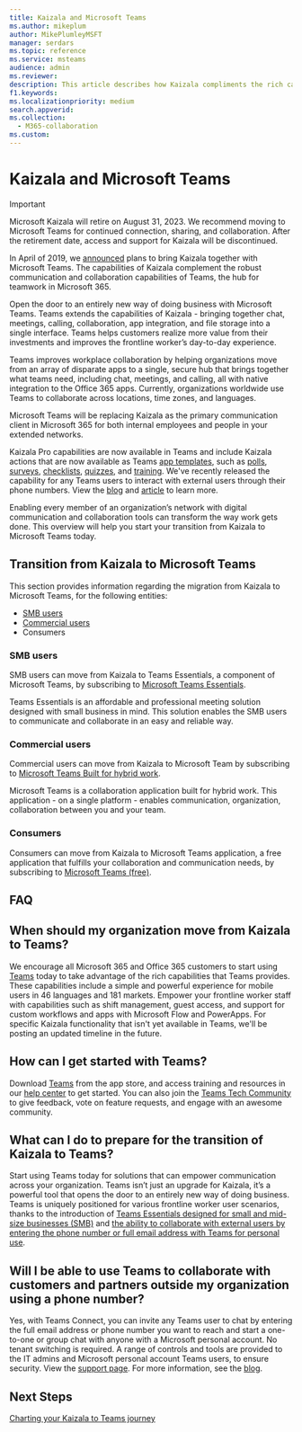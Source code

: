 ```yaml
---
title: Kaizala and Microsoft Teams
ms.author: mikeplum
author: MikePlumleyMSFT
manager: serdars
ms.topic: reference
ms.service: msteams
audience: admin
ms.reviewer: 
description: This article describes how Kaizala compliments the rich capabilities and features in Microsoft Teams.
f1.keywords: 
ms.localizationpriority: medium
search.appverid: 
ms.collection: 
  - M365-collaboration
ms.custom: 
---
```


# Kaizala and Microsoft Teams 

> [!Important]
> Microsoft Kaizala will retire on August 31, 2023. We recommend moving to Microsoft Teams for continued connection, sharing, and collaboration. After the retirement date, access and support for Kaizala will be discontinued.

In April of 2019, we [announced](https://techcommunity.microsoft.com/t5/microsoft-kaizala-blog/update-on-kaizala-features-coming-to-microsoft-teams/ba-p/974525) plans to bring Kaizala together with Microsoft Teams. The capabilities of Kaizala complement the robust communication and collaboration capabilities of Teams, the hub for teamwork in Microsoft 365.

Open the door to an entirely new way of doing business with Microsoft Teams. Teams extends the capabilities of Kaizala - bringing together chat, meetings, calling, collaboration, app integration, and file storage into a single interface. Teams helps customers realize more value from their investments and improves the frontline worker’s day-to-day experience.

Teams improves workplace collaboration by helping organizations move from an array of disparate apps to a single, secure hub that brings together what teams need, including chat, meetings, and calling, all with native integration to the Office 365 apps. Currently, organizations worldwide use Teams to collaborate across locations, time zones, and languages.

Microsoft Teams will be replacing Kaizala as the primary communication client in Microsoft 365 for both internal employees and people in your extended networks.

Kaizala Pro capabilities are now available in Teams and include Kaizala actions that are now available as Teams [app templates](/microsoftteams/platform/samples/app-templates), such as [polls](/microsoftteams/platform/samples/app-templates#poll), [surveys](/microsoftteams/platform/samples/app-templates#survey), [checklists](/microsoftteams/platform/samples/app-templates#checklist), [quizzes](/microsoftteams/platform/samples/app-templates#quiz--), and [training](/microsoftteams/platform/samples/app-templates#training--). We've recently released the capability for any Teams users to interact with external users through their phone numbers. View the [blog](https://techcommunity.microsoft.com/t5/microsoft-teams-blog/microsoft-teams-users-can-now-chat-with-any-teams-user-outside/ba-p/3070832) and [article](https://support.microsoft.com/en-us/office/add-or-invite-people-outside-your-teams-org-to-a-chat-6897ab47-9f60-4db6-8b95-18599714fe57) to learn more.

Enabling every member of an organization’s network with digital communication and collaboration tools can transform the way work gets done. This overview will help you start your transition from Kaizala to Microsoft Teams today.

## Transition from Kaizala to Microsoft Teams

This section provides information regarding the migration from Kaizala to Microsoft Teams, for the following entities:

- [SMB users](#smb-users)
- [Commercial users](#commercial-users)
- Consumers

### SMB users

SMB users can move from Kaizala to Teams Essentials, a component of Microsoft Teams, by subscribing to [Microsoft Teams Essentials](https://www.microsoft.com/microsoft-teams/essentials).

Teams Essentials is an affordable and professional meeting solution designed with small business in mind. This solution enables the SMB users to communicate and collaborate in an easy and reliable way.

### Commercial users

Commercial users can move from Kaizala to Microsoft Team by subscribing to [Microsoft Teams Built for hybrid work](https://www.microsoft.com/microsoft-teams/teams-for-work).

Microsoft Teams is a collaboration application built for hybrid work. This application - on a single platform - enables communication, organization, collaboration between you and your team.

### Consumers

Consumers can move from Kaizala to Microsoft Teams application, a free application that fulfills your collaboration and communication needs, by subscribing to [Microsoft Teams (free)](https://www.microsoft.com/microsoft-teams/free).

## FAQ

## When should my organization move from Kaizala to Teams?

We encourage all Microsoft 365 and Office 365 customers to start using [Teams](https://www.microsoft.com/microsoft-teams/group-chat-software?ms.officeurl=teams&rtc=1&OCID=AID2388518_SEM_Ks5ySdZ9) today to take advantage of the rich capabilities that Teams provides. These capabilities include a simple and powerful experience for mobile users in 46 languages and 181 markets. Empower your frontline worker staff with capabilities such as shift management, guest access, and support for custom workflows and apps with Microsoft Flow and PowerApps. For specific Kaizala functionality that isn't yet available in Teams, we'll be posting an updated timeline in the future.

## How can I get started with Teams?

Download [Teams](https://www.microsoft.com/microsoft-teams/group-chat-software) from the app store, and access training and resources in our [help center](https://support.microsoft.com/teams?ui=en-us&rs=en-us&ad=us) to get started. You can also join the [Teams Tech Community](https://techcommunity.microsoft.com/t5/microsoft-teams/ct-p/MicrosoftTeams) to give feedback, vote on feature requests, and engage with an awesome community.

## What can I do to prepare for the transition of Kaizala to Teams?

Start using Teams today for solutions that can empower communication across your organization. Teams isn’t just an upgrade for Kaizala, it’s a powerful tool that opens the door to an entirely new way of doing business. Teams is uniquely positioned for various frontline worker user scenarios, thanks to the introduction of [Teams Essentials designed for small and mid-size businesses (SMB)](https://www.microsoft.com/microsoft-365/blog/2021/12/01/new-microsoft-teams-essentials-is-built-for-small-businesses/) and [the ability to collaborate with external users by entering the phone number or full email address with Teams for personal use](https://techcommunity.microsoft.com/t5/microsoft-teams-blog/microsoft-teams-users-can-now-chat-with-any-teams-user-outside/ba-p/3070832).

## Will I be able to use Teams to collaborate with customers and partners outside my organization using a phone number?

Yes, with Teams Connect, you can invite any Teams user to chat by entering the full email address or phone number you want to reach and start a one-to-one or group chat with anyone with a Microsoft personal account. No tenant switching is required. A range of controls and tools are provided to the IT admins and Microsoft personal account Teams users, to ensure security. View the [support page](https://support.microsoft.com/en-us/office/add-or-invite-people-outside-your-teams-org-to-a-chat-6897ab47-9f60-4db6-8b95-18599714fe57). For more information, see the [blog](https://techcommunity.microsoft.com/t5/microsoft-teams-blog/microsoft-teams-users-can-now-chat-with-any-teams-user-outside/ba-p/3070832).

## Next Steps
<a name="ControlSyncThroughput"> </a>

[Charting your Kaizala to Teams journey](/MicrosoftTeams/prepare-for-teams-kaizala)